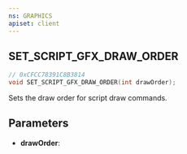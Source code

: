 ```yaml
---
ns: GRAPHICS
apiset: client
---
```

## SET_SCRIPT_GFX_DRAW_ORDER

```c
// 0xCFCC78391C8B3814
void SET_SCRIPT_GFX_DRAW_ORDER(int drawOrder);
```

Sets the draw order for script draw commands.

## Parameters
* **drawOrder**: